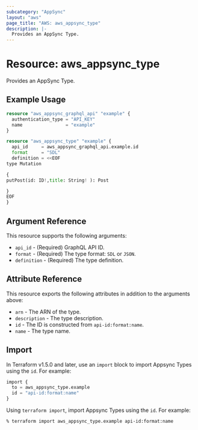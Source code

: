 ```yaml
---
subcategory: "AppSync"
layout: "aws"
page_title: "AWS: aws_appsync_type"
description: |-
  Provides an AppSync Type.
---
```


# Resource: aws_appsync_type

Provides an AppSync Type.

## Example Usage

```terraform
resource "aws_appsync_graphql_api" "example" {
  authentication_type = "API_KEY"
  name                = "example"
}

resource "aws_appsync_type" "example" {
  api_id     = aws_appsync_graphql_api.example.id
  format     = "SDL"
  definition = <<EOF
type Mutation

{
putPost(id: ID!,title: String! ): Post

}
EOF  
}
```

## Argument Reference

This resource supports the following arguments:

* `api_id` - (Required) GraphQL API ID.
* `format` - (Required) The type format: `SDL` or `JSON`.
* `definition` - (Required) The type definition.

## Attribute Reference

This resource exports the following attributes in addition to the arguments above:

* `arn` - The ARN of the type.
* `description` - The type description.
* `id` - The ID is constructed from `api-id:format:name`.
* `name` - The type name.

## Import

In Terraform v1.5.0 and later, use an `import` block to import Appsync Types using the `id`. For example:

```terraform
import {
  to = aws_appsync_type.example
  id = "api-id:format:name"
}
```

Using `terraform import`, import Appsync Types using the `id`. For example:

```console
% terraform import aws_appsync_type.example api-id:format:name
```
